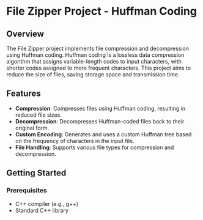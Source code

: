 # File Zipper Project - Huffman Coding

## Overview

The File Zipper project implements file compression and decompression using Huffman coding. Huffman coding is a lossless data compression algorithm that assigns variable-length codes to input characters, with shorter codes assigned to more frequent characters. This project aims to reduce the size of files, saving storage space and transmission time.

## Features

- **Compression**: Compresses files using Huffman coding, resulting in reduced file sizes.
- **Decompression**: Decompresses Huffman-coded files back to their original form.
- **Custom Encoding**: Generates and uses a custom Huffman tree based on the frequency of characters in the input file.
- **File Handling**: Supports various file types for compression and decompression.

## Getting Started

### Prerequisites

- C++ compiler (e.g., g++)
- Standard C++ library

